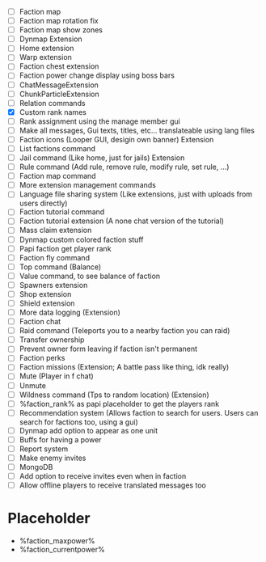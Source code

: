 - [ ] Faction map
- [ ] Faction map rotation fix
- [ ] Faction map show zones
- [ ] Dynmap Extension
- [ ] Home extension
- [ ] Warp extension
- [ ] Faction chest extension
- [ ] Faction power change display using boss bars
- [ ] ChatMessageExtension
- [ ] ChunkParticleExtension
- [ ] Relation commands
- [x] Custom rank names
- [ ] Rank assignment using the manage member gui
- [ ] Make all messages, Gui texts, titles, etc... translateable using lang files
- [ ] Faction icons (Looper GUI, desigin own banner) Extension
- [ ] List factions command
- [ ] Jail command (Like home, just for jails) Extension
- [ ] Rule command (Add rule, remove rule, modify rule, set rule, ...)
- [ ] Faction map command
- [ ] More extension management commands
- [ ] Language file sharing system (Like extensions, just with uploads from users directly)
- [ ] Faction tutorial command
- [ ] Faction tutorial extension (A none chat version of the tutorial)
- [ ] Mass claim extension
- [ ] Dynmap custom colored faction stuff
- [ ] Papi faction get player rank
- [ ] Faction fly command
- [ ] Top command (Balance)
- [ ] Value command, to see balance of faction
- [ ] Spawners extension
- [ ] Shop extension
- [ ] Shield extension
- [ ] More data logging (Extension)
- [ ] Faction chat
- [ ] Raid command (Teleports you to a nearby faction you can raid)
- [ ] Transfer ownership
- [ ] Prevent owner form leaving if faction isn't permanent
- [ ] Faction perks
- [ ] Faction missions (Extension; A battle pass like thing, idk really)
- [ ] Mute (Player in f chat)
- [ ] Unmute
- [ ] Wildness command (Tps to random location) (Extension)
- [ ] %faction_rank% as papi placeholder to get the players rank
- [ ] Recommendation system (Allows faction to search for users. Users can search for factions too, using a gui)
- [ ] Dynmap add option to appear as one unit
- [ ] Buffs for having a power
- [ ] Report system
- [ ] Make enemy invites
- [ ] MongoDB
- [ ] Add option to receive invites even when in faction
- [ ] Allow offline players to receive translated messages too

# Placeholder
- %faction_maxpower%
- %faction_currentpower%